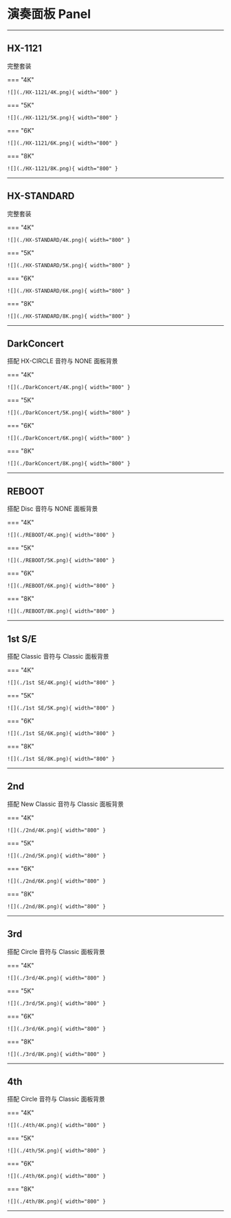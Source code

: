 # 演奏面板 Panel

---

## HX-1121

完整套装

=== "4K"

    ![](./HX-1121/4K.png){ width="800" }

=== "5K"

    ![](./HX-1121/5K.png){ width="800" }

=== "6K"

    ![](./HX-1121/6K.png){ width="800" }

=== "8K"

    ![](./HX-1121/8K.png){ width="800" }

---

## HX-STANDARD

完整套装

=== "4K"

    ![](./HX-STANDARD/4K.png){ width="800" }

=== "5K"

    ![](./HX-STANDARD/5K.png){ width="800" }

=== "6K"

    ![](./HX-STANDARD/6K.png){ width="800" }

=== "8K"

    ![](./HX-STANDARD/8K.png){ width="800" }

---

## DarkConcert

搭配 HX-CIRCLE 音符与 NONE 面板背景

=== "4K"

    ![](./DarkConcert/4K.png){ width="800" }

=== "5K"

    ![](./DarkConcert/5K.png){ width="800" }

=== "6K"

    ![](./DarkConcert/6K.png){ width="800" }

=== "8K"

    ![](./DarkConcert/8K.png){ width="800" }

---

## REBOOT

搭配 Disc 音符与 NONE 面板背景

=== "4K"

    ![](./REBOOT/4K.png){ width="800" }

=== "5K"

    ![](./REBOOT/5K.png){ width="800" }

=== "6K"

    ![](./REBOOT/6K.png){ width="800" }

=== "8K"

    ![](./REBOOT/8K.png){ width="800" }

---

## 1st S/E

搭配 Classic 音符与 Classic 面板背景

=== "4K"

    ![](./1st SE/4K.png){ width="800" }

=== "5K"

    ![](./1st SE/5K.png){ width="800" }

=== "6K"

    ![](./1st SE/6K.png){ width="800" }

=== "8K"

    ![](./1st SE/8K.png){ width="800" }

---

## 2nd

搭配 New Classic 音符与 Classic 面板背景

=== "4K"

    ![](./2nd/4K.png){ width="800" }

=== "5K"

    ![](./2nd/5K.png){ width="800" }

=== "6K"

    ![](./2nd/6K.png){ width="800" }

=== "8K"

    ![](./2nd/8K.png){ width="800" }

---

## 3rd

搭配 Circle 音符与 Classic 面板背景

=== "4K"

    ![](./3rd/4K.png){ width="800" }

=== "5K"

    ![](./3rd/5K.png){ width="800" }

=== "6K"

    ![](./3rd/6K.png){ width="800" }

=== "8K"

    ![](./3rd/8K.png){ width="800" }

---

## 4th

搭配 Circle 音符与 Classic 面板背景

=== "4K"

    ![](./4th/4K.png){ width="800" }

=== "5K"

    ![](./4th/5K.png){ width="800" }

=== "6K"

    ![](./4th/6K.png){ width="800" }

=== "8K"

    ![](./4th/8K.png){ width="800" }

---

